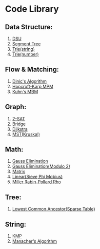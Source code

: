 # Code Library
## Data Structure:
  1. [DSU](https://github.com/BrehamPie/CodeLibrary/blob/master/Data%20Structure/DSU.cpp)
  2. [Segment Tree](https://github.com/BrehamPie/CodeLibrary/blob/master/Data%20Structure/SegmentTree.cpp)
  4. [Trie(string)](https://github.com/BrehamPie/CodeLibrary/blob/master/Data%20Structure/Trie(array).cpp)
  5. [Trie(number)](https://github.com/BrehamPie/CodeLibrary/blob/master/Data%20Structure/Trie(Number).cpp)
## Flow & Matching:
  1. [Dinic's Algorithm](https://github.com/BrehamPie/CodeLibrary/blob/master/Flow%20%26%20Matching/Dinic.cpp)
  2. [Hopcroft-Karp MPM](https://github.com/BrehamPie/CodeLibrary/blob/master/Flow%20%26%20Matching/Hopcroft-Karp.cpp)
  3. [Kuhn's MBM](https://github.com/BrehamPie/CodeLibrary/blob/master/Flow%20%26%20Matching/Kuhn's%20MBM.cpp)
## Graph:
  1. [2-SAT](https://github.com/BrehamPie/CodeLibrary/blob/master/Graph/2-SAT.cpp)
  2. [Bridge](https://github.com/BrehamPie/CodeLibrary/blob/master/Graph/Bridge.cpp)
  3. [Dijkstra](https://github.com/BrehamPie/CodeLibrary/blob/master/Graph/Dijkstra.cpp)
  4. [MST(Kruskal)](https://github.com/BrehamPie/CodeLibrary/blob/master/Graph/MST(Kruskal).cpp)
## Math:
  1. [Gauss Elimination](https://github.com/BrehamPie/CodeLibrary/blob/master/Math/Gaussian%20Elimination.cpp)
  2. [Gauss Elimination(Modulo 2)](https://github.com/BrehamPie/CodeLibrary/blob/master/Math/Gauss(modulo2).cpp)
  3. [Matrix](https://github.com/BrehamPie/CodeLibrary/blob/master/Math/Matrix.cpp)
  4. [Linear(Sieve,Phi,Mobius)](https://github.com/BrehamPie/CodeLibrary/blob/master/Math/Linear(Sieve%2CPhi%2CMobius).cpp)
  5. [Miller Rabin-Pollard Rho](https://github.com/BrehamPie/CodeLibrary/blob/master/Math/Miller%20Rabin-%20Pollard%20Rho.cpp)
## Tree:
  1. [Lowest Common Ancestor(Sparse Table)](https://github.com/BrehamPie/CodeLibrary/blob/master/Tree/LCA(Sparse%20Table).cpp)
## String:
  1. [KMP](https://github.com/BrehamPie/CodeLibrary/blob/master/String/KMP.cpp)
  2. [Manacher's Algorithm](https://github.com/BrehamPie/CodeLibrary/blob/master/String/Manacher's.cpp)
  
